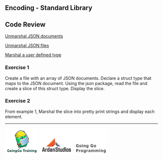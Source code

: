 ## Encoding - Standard Library

## Code Review

[Unmarshal JSON documents](../example1/example1.go)

[Unmarshal JSON files](../example2/example2.go)

[Marshal a user defined type](../example3/example3.go)

### Exercise 1
Create a file with an array of JSON documents. Declare a struct type that maps to the JSON document. Using the json package, read the file and create a slice of this struct type. Display the slice.

### Exercise 2
From example 1, Marshal the slice into pretty print strings and display each element.
___
[![GoingGo Training](../../../00-slides/images/ggt_logo.png)](http://www.goinggotraining.net)
[![Ardan Studios](../../../00-slides/images/ardan_logo.png)](http://www.ardanstudios.com)
[![GoingGo Blog](../../../00-slides/images/ggb_logo.png)](http://www.goinggo.net)